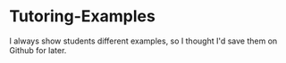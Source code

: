 # Tutoring-Examples
I always show students different examples, so I thought I'd save them on Github for later.

